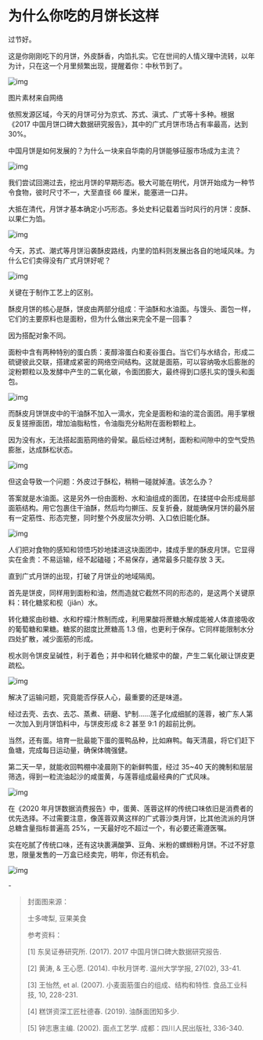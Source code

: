 # 为什么你吃的月饼长这样

过节好。



这是你刚刚吃下的月饼，外皮酥香，内馅扎实。它在世间的人情义理中流转，以年为计，只在这一个月里频繁出现，提醒着你：中秋节到了。



![img](https://mmbiz.qpic.cn/mmbiz_gif/SlOqFKqEO4FuiboXibZhrvHShSQChibibM7V8a9ibkAy4NZJiaEoXU3Kx9bGyYNSPy5UsjwWRlNcpvS6qiccL3vXWMkZw/640?wx_fmt=gif)

图片素材来自网络



依照发源区域，今天的月饼可分为京式、苏式、滇式、广式等十多种。根据《2017 中国月饼口碑大数据研究报告》，其中的广式月饼市场占有率最高，达到 30%。



中国月饼是如何发展的？为什么一块来自华南的月饼能够征服市场成为主流？



![img](https://mmbiz.qpic.cn/mmbiz_png/SlOqFKqEO4FuiboXibZhrvHShSQChibibM7VKQQlERYIJ6Ql2WrpwOaltia13Jp9ObbJBAj4D3hLVw7bsKfRfPma1cQ/640?wx_fmt=png)



我们尝试回溯过去，挖出月饼的早期形态。极大可能在明代，月饼开始成为一种节令食物，彼时尺寸不一，大至直径 66 厘米，能塞进一口井。



大抵在清代，月饼才基本确定小巧形态。多处史料记载着当时风行的月饼：皮酥、以果仁为馅。



![img](https://mmbiz.qpic.cn/mmbiz_png/SlOqFKqEO4FuiboXibZhrvHShSQChibibM7Vo3uVrF0p6WEmWQuDycy2pzTVTjnJtfb16f15AnVq8WHpdMiaTcAfdLA/640?wx_fmt=png)



今天，苏式、潮式等月饼沿袭酥皮路线，内里的馅料则发展出各自的地域风味。为什么它们卖得没有广式月饼好呢？



![img](https://mmbiz.qpic.cn/mmbiz_gif/SlOqFKqEO4FuiboXibZhrvHShSQChibibM7VdQJA5VAWXDsH7Fiaa6wNSnvK4qAzLoENTJ5I9n45gQLsmUspE31qKjw/640?wx_fmt=gif)



关键在于制作工艺上的区别。



酥皮月饼的核心是酥，饼皮由两部分组成：干油酥和水油面。与馒头、面包一样，它们的主要原料也是面粉，但为什么做出来完全不是一回事？



因为搭配对象不同。



面粉中含有两种特别的蛋白质：麦醇溶蛋白和麦谷蛋白。当它们与水结合，形成二硫键彼此交联，搭建成紧密的网络空间结构。这就是面筋，可以容纳吸水后膨胀的淀粉颗粒以及发酵中产生的二氧化碳，令面团膨大，最终得到口感扎实的馒头和面包。



![img](https://mmbiz.qpic.cn/mmbiz_png/SlOqFKqEO4FuiboXibZhrvHShSQChibibM7VUWHfpZicr3fGw733XscHyhVk4gMuwrzFdev40jic6MzE9R93r7TVl0Og/640?wx_fmt=png)



而酥皮月饼饼皮中的干油酥不加入一滴水，完全是面粉和油的混合面团。用手掌根反复搓擦面团，增加油脂粘性，令油脂充分粘附在面粉颗粒上。



因为没有水，无法搭起面筋网络的骨架。最后经过烤制，面粉和间隙中的空气受热膨胀，达成酥松状态。



![img](https://mmbiz.qpic.cn/mmbiz_png/SlOqFKqEO4FuiboXibZhrvHShSQChibibM7VYuUcNrwvXNfmHtsoO06dgkJcyOlCWXhrah0EoGB2yWePKbnrIeqLng/640?wx_fmt=png)



但这会导致一个问题：外皮过于酥松，稍稍一碰就掉渣。该怎么办？



答案就是水油面。这是另外一份由面粉、水和油组成的面团，在揉搓中会形成局部面筋结构。用它包裹住干油酥，然后均匀擀压、反复折叠，就能确保月饼的最外层有一定筋性、形态完整，同时整个外皮层次分明、入口依旧能化酥。



![img](https://mmbiz.qpic.cn/mmbiz_gif/SlOqFKqEO4FuiboXibZhrvHShSQChibibM7VqY7XZA4LNm5fP0xREBc2agBZI21ia8BiaIAIFvEG8Jhyo32GgQaoPrZQ/640?wx_fmt=gif)



人们把对食物的感知和领悟巧妙地揉进这块面团中，揉成手里的酥皮月饼。它显得实在金贵：不易运输，经不起磕碰；不易保存，通常最多只能存放 3 天。



直到广式月饼的出现，打破了月饼业的地域隔阂。



首先是饼皮，同样用到面粉和油，然而造就它截然不同的形态的，是这两个关键原料：转化糖浆和枧（jiǎn）水。



转化糖浆由砂糖、水和柠檬汁熬制而成，利用果酸将蔗糖水解成能被人体直接吸收的葡萄糖和果糖。糖浆的甜度比蔗糖高 1.3 倍，也更利于保存。它同样能限制水分四处扩散，减少面筋的形成。



枧水则令饼皮呈碱性，利于着色；并中和转化糖浆中的酸，产生二氧化碳让饼皮更疏松。



![img](https://mmbiz.qpic.cn/mmbiz_gif/SlOqFKqEO4FuiboXibZhrvHShSQChibibM7VMttJvWWtOfjHUAqY6gNLh46VjHiabicKcnDo0u5g4t6C2jMMl8KpQycA/640?wx_fmt=gif)



解决了运输问题，究竟能否俘获人心，最重要的还是味道。



经过去壳、去衣、去芯、蒸煮、研磨、铲制……莲子化成细腻的莲蓉，被广东人第一次加入到月饼馅料中，与饼皮形成 8:2 甚至 9:1 的超前比例。



当然，还有蛋。培育一批最能下蛋的蛋鸭品种，比如麻鸭。每天清晨，将它们赶下鱼塘，完成每日运动量，确保体魄强健。



第二天一早，就能收回鸭棚中凌晨刚下的新鲜鸭蛋，经过 35~40 天的腌制和层层筛选，得到一粒流油起沙的咸蛋黄，与莲蓉组成最经典的广式风味。



![img](https://mmbiz.qpic.cn/mmbiz_gif/SlOqFKqEO4FuiboXibZhrvHShSQChibibM7VLYofpiaZ9adiauzOQfEXZAEXicOFbdPxOziaxEIz1qVgr8bvGJoLX2VEjQ/640?wx_fmt=gif)



在《2020 年月饼数据消费报告》中，蛋黄、莲蓉这样的传统口味依旧是消费者的优先选择。不过需要注意，像莲蓉双黄这样的广式蓉沙类月饼，比其他流派的月饼总糖含量指标普遍高 25%，一天最好吃不超过一个，有必要还需遵医嘱。



实在吃腻了传统口味，还有这块裹满酸笋、豆角、米粉的螺蛳粉月饼。不过不好意思，限量发售的一万盒已经卖完，明年，你还有机会。



![img](https://mmbiz.qpic.cn/mmbiz_gif/SlOqFKqEO4FuiboXibZhrvHShSQChibibM7VgqtZNHvtIB0CBZAhA9aqkKtRK3bhjkkerqG2GBtYndWJEA64HpGyzQ/640?wx_fmt=gif)



\-

> 封面图来源：
>
> 士多啤梨, 豆果美食
>
> 
>
> 参考资料：
>
> [1] 东吴证券研究所. (2017). 2017 中国月饼口碑大数据研究报告.
>
> [2] 黄涛, & 王心愿. (2014). 中秋月饼考. 温州大学学报, 27(02), 33-41.
>
> [3] 王怡然, et al. (2007). 小麦面筋蛋白的组成、结构和特性. 食品工业科技, 10, 228-231.
>
> [4] 糕饼资深工匠杜德春. (2019). 油酥面团知多少.
>
> [5] 钟志惠主编. (2002). 面点工艺学. 成都：四川人民出版社, 336-340.
